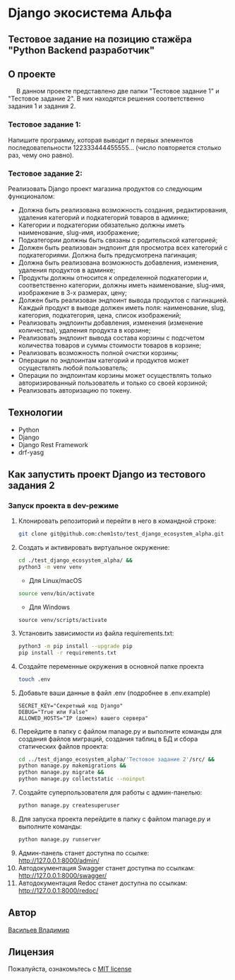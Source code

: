 # Django экосистема Альфа
## Тестовое задание на позицию стажёра "Python Backend разработчик"

## О проекте
&ensp; &nbsp; В данном проекте представлено две папки "Тестовое задание 1" и
"Тестовое задание 2". В них находятся решения соответственно задания 1 и
задания 2.

### Тестовое задание 1:
Напишите программу, которая выводит n первых элементов последовательности
122333444455555… (число повторяется столько раз, чему оно равно).

### Тестовое задание 2:
Реализовать Django проект магазина продуктов со следующим функционалом:
- Должна быть реализована возможность создания, редактирования, удаления
категорий и подкатегорий товаров в админке;
- Категории и подкатегории обязательно должны иметь наименование, slug-имя,
изображение;
- Подкатегории должны быть связаны с родительской категорией;
- Должен быть реализован эндпоинт для просмотра всех категорий с
подкатегориями. Должна быть предусмотрена пагинация;
- Должна быть реализована возможность добавления, изменения, удаления
продуктов в админке;
- Продукты должны относится к определенной подкатегории и, соответственно
категории, должны иметь наименование, slug-имя, изображение в 3-х размерах,
цену;
- Должен быть реализован эндпоинт вывода продуктов с пагинацией. Каждый
продукт в выводе должен иметь поля: наименование, slug, категория,
подкатегория, цена, список изображений;
- Реализовать эндпоинты добавления, изменения (изменение количества), удаления
продукта в корзине;
- Реализовать эндпоинт вывода состава корзины с подсчетом количества товаров и
суммы стоимости товаров в корзине;
- Реализовать возможность полной очистки корзины;
- Операции по эндпоинтам категорий и продуктов может осуществлять любой
пользователь;
- Операции по эндпоинтам корзины может осуществлять только авторизированный
пользователь и только со своей корзиной;
- Реализовать авторизацию по токену.

## Технологии
- Python
- Django
- Django Rest Framework
- drf-yasg

## Как запустить проект Django из тестового задания 2

### Запуск проекта в dev-режиме
1. Клонировать репозиторий и перейти в него в командной строке:
    ```bash
    git clone git@github.com:chem1sto/test_django_ecosystem_alpha.git
    ```
2. Создать и активировать виртуальное окружение:
    ```bash
    cd ./test_django_ecosystem_alpha/ &&
    python3 -m venv venv
    ```
    * Для Linux/macOS
    ```bash
    source venv/bin/activate
    ```
    * Для Windows
    ```shell
    source venv/scripts/activate
    ```
3. Установить зависимости из файла requirements.txt:
   ```bash
   python3 -m pip install --upgrade pip
   pip install -r requirements.txt
   ```
4. Создайте переменные окружения в основной папке проекта
    ```bash
    touch .env
    ```
5. Добавьте ваши данные в файл .env (подробнее в .env.example)
    ```
    SECRET_KEY="Секретный код Django"
    DEBUG="True или False"
    ALLOWED_HOSTS="IP (домен) вашего сервера"
    ```
6. Перейдите в папку с файлом manage.py и выполните команды для создания файлов
миграций, создания таблиц в БД и сбора статических файлов проекта:
    ```bash
    cd ../test_django_ecosystem_alpha/'Тестовое задание 2'/src/ &&
    python manage.py makemigrations &&
    python manage.py migrate &&
    python manage.py collectstatic --noinput
    ```
7. Создайте суперпользователя для работы с админ-панелью:
    ```bash
    python manage.py createsuperuser
    ```
8. Для запуска проекта перейдите в папку с файлом manage.py и выполните
команды:
   ```bash
   python manage.py runserver
   ```
9. Админ-панель станет доступна по ссылке: http://127.0.0.1:8000/admin/
10. Автодокументация Swagger станет доступна по ссылкам: http://127.0.0.1:8000/swagger/
11. Автодокументация Redoc станет доступна по ссылкам: http://127.0.0.1:8000/redoc/

## Автор
[Васильев Владимир](https://github.com/chem1sto)

## Лицензия
Пожалуйста, ознакомьтесь с [MIT license](https://github.com/chem1sto/test_django_ecosystem_alpha?tab=MIT-1-ov-file)
